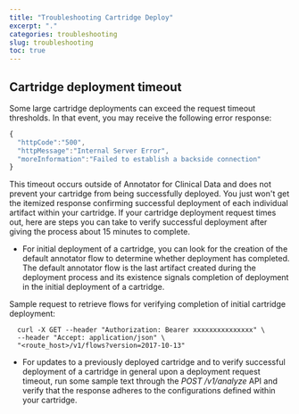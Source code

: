 ```yaml
---
title: "Troubleshooting Cartridge Deploy"
excerpt: "."
categories: troubleshooting
slug: troubleshooting
toc: true
---
```


## Cartridge deployment timeout

Some large cartridge deployments can exceed the request timeout thresholds. In that event, you may receive the following error response:

```javascript
{
  "httpCode":"500",
  "httpMessage":"Internal Server Error",
  "moreInformation":"Failed to establish a backside connection"
}
```

This timeout occurs outside of Annotator for Clinical Data and does not prevent your cartridge from being successfully deployed. You just won't get the itemized response confirming successful deployment of each individual artifact within your cartridge. If your cartridge deployment request times out, here are steps you can take to verify successful deployment after giving the process about 15 minutes to complete.

* For initial deployment of a cartridge, you can look for the creation of the default annotator flow to determine whether deployment has completed. The default annotator flow is the last artifact created during the deployment process and its existence signals completion of deployment in the initial deployment of a cartridge.

Sample request to retrieve flows for verifying completion of initial cartridge deployment:

```Curl
  curl -X GET --header "Authorization: Bearer xxxxxxxxxxxxxxx" \
  --header "Accept: application/json" \
  "<route_host>/v1/flows?version=2017-10-13"
```

* For updates to a previously deployed cartridge and to verify successful deployment of a cartridge in general upon a deployment request timeout, run some sample text through the _POST /v1/analyze_ API and verify that the response adheres to the configurations defined within your cartridge.
